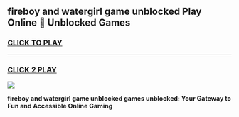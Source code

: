 
## fireboy and watergirl game unblocked Play Online 👋 Unblocked Games
<h3>
<a href="https://premium.freeplayer.one?title=fireboy_and_watergirl_game_unblocked&ref=19F">CLICK TO PLAY</a></h3>
<hr>

<h3>
<a href="https://premium.freeplayer.one?title=fireboy_and_watergirl_game_unblocked&ref=19F">CLICK 2 PLAY</a>
  
</h3>

<a href="https://premium.freeplayer.one?title=fireboy_and_watergirl_game_unblocked&ref=19F"><img src="https://clearcache.store/games.png"></a>


**fireboy and watergirl game unblocked games unblocked: Your Gateway to Fun and Accessible Online Gaming**
